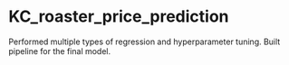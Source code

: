 # KC_roaster_price_prediction
Performed multiple types of regression and hyperparameter tuning. Built pipeline for the final model.
